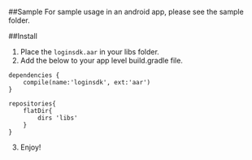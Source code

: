 ##Sample
For sample usage in an android app, please see the sample folder.

##Install
1. Place the `loginsdk.aar` in your libs folder.
2. Add the below to your app level build.gradle file.
```
dependencies {
    compile(name:'loginsdk', ext:'aar')
}

repositories{
    flatDir{
        dirs 'libs'
    }
}
``` 
3. Enjoy!